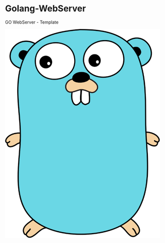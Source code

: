 # Golang-WebServer
GO WebServer - Template

![Title](https://raw.githubusercontent.com/qdm12/go-template/main/title.svg)
